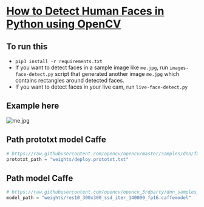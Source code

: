 # [How to Detect Human Faces in Python using OpenCV](https://www.thepythoncode.com/article/detect-faces-opencv-python)

## To run this

- `pip3 install -r requirements.txt`
- If you want to detect faces in a sample image like `me.jpg`, run `images-face-detect.py` script that generated another image `me.jpg` which contains rectangles around detected faces.
- If you want to detect faces in your live cam, run `live-face-detect.py`

## Example here

  ![me.jpg](output/me.jpg)

## Path prototxt model Caffe

```python
# https://raw.githubusercontent.com/opencv/opencv/master/samples/dnn/face_detector/deploy.prototxt
prototxt_path = "weights/deploy.prototxt.txt"
```

## Path model Caffe

```python
# https://raw.githubusercontent.com/opencv/opencv_3rdparty/dnn_samples_face_detector_20180205_fp16/res10_300x300_ssd_iter_140000_fp16.caffemodel
model_path = "weights/res10_300x300_ssd_iter_140000_fp16.caffemodel"
```
